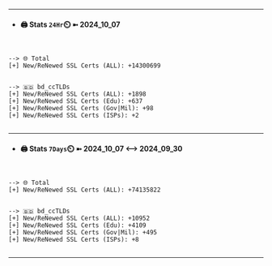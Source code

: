

---
- #### 🖨️ **Stats** `24Hr`⏲️ ➼ 2024_10_07
```console


--> 🌐 Total
[+] New/ReNewed SSL Certs (ALL): +14300699


--> 🇧🇩 bd_ccTLDs
[+] New/ReNewed SSL Certs (ALL): +1898
[+] New/ReNewed SSL Certs (Edu): +637
[+] New/ReNewed SSL Certs (Gov|Mil): +98
[+] New/ReNewed SSL Certs (ISPs): +2


```

---
- #### 🖨️ **Stats** `7Days`⏲️ ➼ 2024_10_07 <--> 2024_09_30
```console


--> 🌐 Total
[+] New/ReNewed SSL Certs (ALL): +74135822


--> 🇧🇩 bd_ccTLDs
[+] New/ReNewed SSL Certs (ALL): +10952
[+] New/ReNewed SSL Certs (Edu): +4109
[+] New/ReNewed SSL Certs (Gov|Mil): +495
[+] New/ReNewed SSL Certs (ISPs): +8


```

---

